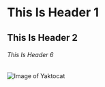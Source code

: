# This Is Header 1
## This Is Header 2
###### This Is Header 6
![Image of Yaktocat](https://octodex.github.com/images/yaktocat.png)
